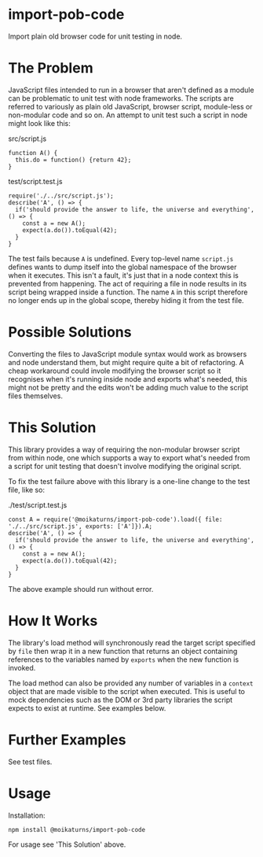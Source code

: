 # import-pob-code
Import plain old browser code for unit testing in node.

# The Problem
JavaScript files intended to run in a browser that aren't defined as a module can be problematic to unit test with node frameworks. The scripts are referred to variously as plain old JavaScript, browser script, module-less or non-modular code and so on. An attempt to unit test such a script in node might look like this:

src/script.js
```
function A() {
  this.do = function() {return 42};
}
```

test/script.test.js
```
require('./../src/script.js');
describe('A', () => {
  if('should provide the answer to life, the universe and everything', () => {
    const a = new A();
    expect(a.do()).toEqual(42);
  }
}
```

The test fails because ```A``` is undefined. Every top-level name ```script.js``` defines wants to dump itself into the global namespace of the browser when it executes. This isn't a fault, it's just that in a node context this is prevented from happening. The act of requiring a file in node results in its script being wrapped inside a function. The name ```A``` in this script therefore no longer ends up in the global scope, thereby hiding it from the test file.

# Possible Solutions
Converting the files to JavaScript module syntax would work as browsers and node understand them, but might require quite a bit of refactoring. A cheap workaround could invole modifying the browser script so it recognises when it's running inside node and exports what's needed, this might not be pretty and the edits won't be adding much value to the script files themselves.

# This Solution
This library provides a way of requiring the non-modular browser script from within node, one which supports a way to export what's needed from a script for unit testing that doesn't involve modifying the original script.

To fix the test failure above with this library is a one-line change to the test file, like so:

./test/script.test.js
```
const A = require('@moikaturns/import-pob-code').load({ file: './../src/script.js', exports: ['A']}).A;
describe('A', () => {
  if('should provide the answer to life, the universe and everything', () => {
    const a = new A();
    expect(a.do()).toEqual(42);
  }
}
```

The above example should run without error.

# How It Works
The library's load method will synchronously read the target script specified by ```file``` then wrap it in a new function that returns an object containing references to the variables named by ```exports``` when the new function is invoked.

The load method can also be provided any number of variables in a ```context``` object that are made visible to the script when executed. This is useful to mock dependencies such as the DOM or 3rd party libraries the script expects to exist at runtime. See examples below.

# Further Examples
See test files.

# Usage
Installation:
```
npm install @moikaturns/import-pob-code
```
For usage see 'This Solution' above.